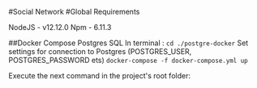 #Social Network
#Global Requirements

NodeJS - v12.12.0
Npm - 6.11.3

##Docker Compose Postgres SQL
In terminal : 
`cd ./postgre-docker`
Set settings for connection to Postgres (POSTGRES_USER, POSTGRES_PASSWORD ets)
`docker-compose -f docker-compose.yml up`

Execute the next command in the project's root folder:
